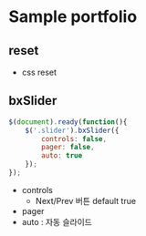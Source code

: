# Sample portfolio

## reset 
- css reset

## bxSlider
```js
$(document).ready(function(){
    $('.slider').bxSlider({
        controls: false,
        pager: false,
        auto: true
    });
});
```
- controls
    - Next/Prev 버튼 default true
- pager    
- auto : 자동 슬라이드    